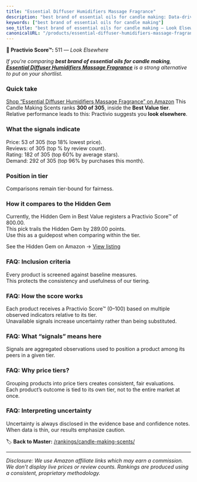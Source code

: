 ```yaml
---
title: "Essential Diffuser Humidifiers Massage Fragrance"
description: "best brand of essential oils for candle making: Data-driven ranking using the Practivio Score™. Positioned by quality, value, demand, findability, momentum."
keywords: ["best brand of essential oils for candle making"]
seo_title: "best brand of essential oils for candle making — Look Elsewhere (2025)"
canonicalURL: "/products/essential-diffuser-humidifiers-massage-fragrance-B0F3XB1FYZ/"
---
```


**🚫 Practivio Score™:** 511 — _Look Elsewhere_


*If you're comparing **best brand of essential oils for candle making**, **[Essential Diffuser Humidifiers Massage Fragrance](https://www.amazon.com/dp/B0F3XB1FYZ?tag=practivio-20)** is a strong alternative to put on your shortlist.*
### Quick take
[Shop “Essential Diffuser Humidifiers Massage Fragrance” on Amazon](https://www.amazon.com/dp/B0F3XB1FYZ?tag=practivio-20)
This Candle Making Scents ranks **300 of 305**, inside the **Best Value tier**.  
Relative performance leads to this: Practivio suggests you **look elsewhere**.

### What the signals indicate
Price: 53 of 305 (top 18% lowest price).  
Reviews:  of 305 (top % by review count).  
Rating: 182 of 305 (top 60% by average stars).  
Demand: 292 of 305 (top 96% by purchases this month).

### Position in tier
Comparisons remain tier-bound for fairness.

### How it compares to the Hidden Gem
Currently, the Hidden Gem in Best Value registers a Practivio Score™ of 800.00.  
This pick trails the Hidden Gem by 289.00 points.  
Use this as a guidepost when comparing within the tier.  

See the Hidden Gem on Amazon → [View listing](https://www.amazon.com/dp/B0F18RY1FR?tag=practivio-20)

### FAQ: Inclusion criteria
Every product is screened against baseline measures.  
This protects the consistency and usefulness of our tiering.

### FAQ: How the score works
Each product receives a Practivio Score™ (0–100) based on multiple observed indicators relative to its tier.  
Unavailable signals increase uncertainty rather than being substituted.

### FAQ: What “signals” means here
Signals are aggregated observations used to position a product among its peers in a given tier.

### FAQ: Why price tiers?
Grouping products into price tiers creates consistent, fair evaluations.  
Each product’s outcome is tied to its own tier, not to the entire market at once.

### FAQ: Interpreting uncertainty
Uncertainty is always disclosed in the evidence base and confidence notes.  
When data is thin, our results emphasize caution.


🏷️ **Back to Master:** [/rankings/candle-making-scents/](/rankings/candle-making-scents/)

---
_Disclosure: We use Amazon affiliate links which may earn a commission. We don’t display live prices or review counts. Rankings are produced using a consistent, proprietary methodology._

